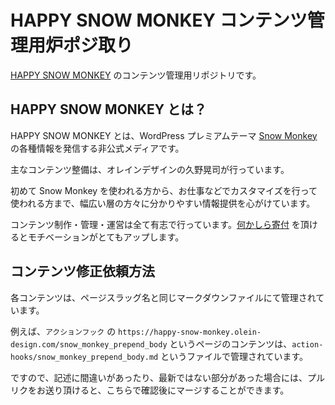 # HAPPY SNOW MONKEY コンテンツ管理用炉ポジ取り
[HAPPY SNOW MONKEY](https://happy-snow-monkey.olein-design.com) のコンテンツ管理用リポジトリです。

## HAPPY SNOW MONKEY とは？
HAPPY SNOW MONKEY とは、WordPress プレミアムテーマ [Snow Monkey](https://snow-monkey.2inc.org/) の各種情報を発信する非公式メディアです。

主なコンテンツ整備は、オレインデザインの久野晃司が行っています。

初めて Snow Monkey を使われる方から、お仕事などでカスタマイズを行って使われる方まで、幅広い層の方々に分かりやすい情報提供を心がけています。

コンテンツ制作・管理・運営は全て有志で行っています。[何かしら寄付](https://www.amazon.co.jp/hz/wishlist/ls/WH93ZBVDA08I) を頂けるとモチベーションがとてもアップします。

## コンテンツ修正依頼方法
各コンテンツは、ページスラッグ名と同じマークダウンファイルにて管理されています。

例えば、`アクションフック` の `https://happy-snow-monkey.olein-design.com/snow_monkey_prepend_body` というページのコンテンツは、`action-hooks/snow_monkey_prepend_body.md` というファイルで管理されています。

ですので、記述に間違いがあったり、最新ではない部分があった場合には、プルリクをお送り頂けると、こちらで確認後にマージすることができます。